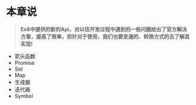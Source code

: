 # 本章说

> **Es6中提供的新的Api，对以往开发过程中遇到的一些问题给出了官方解决方案，提高了效率，但针对于使用，我们也要变通的、转换方式的去了解其实现!**


* 箭头函数
* Promise
* Set
* Map
* 生成器
* 迭代器
* Symbol